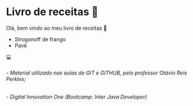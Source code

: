# Livro de receitas :beer:
Olá, bem vindo ao meu livro de receitas :wave:

 - Strogonoff de frango
 - Pavê

:computer:
&nbsp;
###### *- Material utilizado nas aulas de GIT e GITHUB, pelo professor Otávio Reis Perkles;* ######
###### *- Digital Innovation One (Bootcamp: Inter Java Developer)* ######